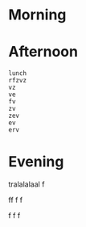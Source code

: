 # Morning

# Afternoon
    lunch
    rfzvz
    vz
    ve
    fv
    zv
    zev
    ev
    erv

# Evening
 tralalalaal
 f

 ff
 f
 f

 f
 f
 f
 
